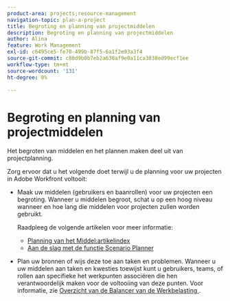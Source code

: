 ```yaml
---
product-area: projects;resource-management
navigation-topic: plan-a-project
title: Begroting en planning van projectmiddelen
description: Begroting en planning van projectmiddelen
author: Alina
feature: Work Management
exl-id: c6495ce5-fe70-499b-87f5-6a1f2e93a3f4
source-git-commit: c80d9b0b7eb2a638af9e0a11ca3038ed99ecf1ee
workflow-type: tm+mt
source-wordcount: '131'
ht-degree: 0%

---
```


# Begroting en planning van projectmiddelen

<!--
<p data-mc-conditions="QuicksilverOrClassic.Draft mode">(NOTE: this article is only valuable for searching. All the information resides in other articles.)</p>
-->

Het begroten van middelen en het plannen maken deel uit van projectplanning.

Zorg ervoor dat u het volgende doet terwijl u de planning voor uw projecten in Adobe Workfront voltooit:

* Maak uw middelen (gebruikers en baanrollen) voor uw projecten een begroting. Wanneer u middelen begroot, schat u op een hoog niveau wanneer en hoe lang die middelen voor projecten zullen worden gebruikt.

  Raadpleeg de volgende artikelen voor meer informatie:

   * [ Planning van het Middel:artikelindex ](../../../resource-mgmt/resource-planning/resource-planning-overview.md)
   * [Aan de slag met de functie Scenario Planner](../../../scenario-planner/get-started-with-scenario-planning.md)

* Plan uw bronnen of wijs deze toe aan taken en problemen. Wanneer u uw middelen aan taken en kwesties toewijst kunt u gebruikers, teams, of rollen aan specifieke het werkpunten associëren die hen verantwoordelijk maken voor de voltooiing van deze punten. Voor informatie, zie [ Overzicht van de Balancer van de Werkbelasting ](../../../resource-mgmt/workload-balancer/overview-workload-balancer.md).
